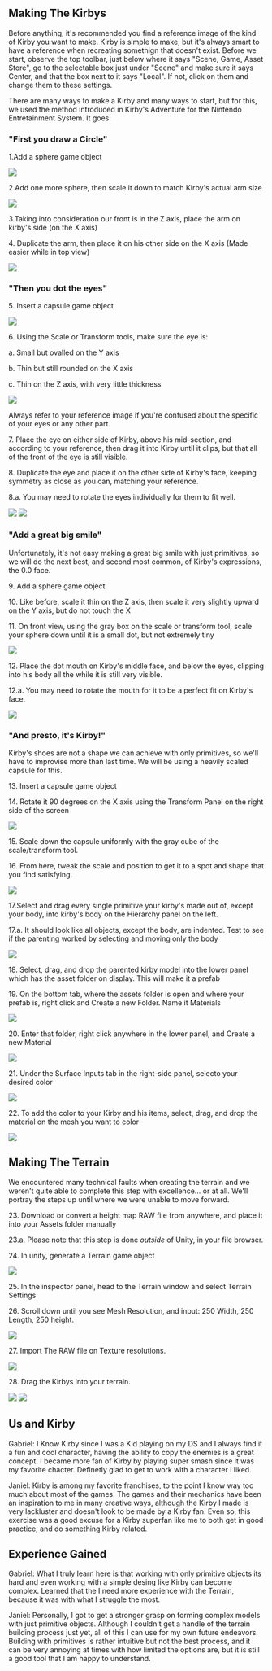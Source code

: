 <h2>Making The Kirbys</h2>
<p>Before anything, it's recommended you find a reference image of the kind of Kirby you want to make. Kirby is simple to make, but it's always smart to have a reference when recreating somethign that doesn't exist. Before we start, observe the top toolbar, just below where it says "Scene, Game, Asset Store", go to the selectable box just under "Scene" and make sure it says Center, and that the box next to it says "Local". If not, click on them and change them to these settings. 
</p><p>There are many ways to make a Kirby and many ways to start, but for this, we used the method introduced in Kirby's Adventure for the Nintendo Entretainment System. It goes:</p>

<h3>"First you draw a Circle"</h3>
<p>1.Add a sphere game object</p>
<img src="/Step 1 Create Sphere.png">
<p>2.Add one more sphere, then scale it down to match Kirby's actual arm size</p>
<img src="/Step 2 Kirby Arm.png">
<p>3.Taking into consideration our front is in the Z axis, place the arm on kirby's side (on the X axis)</p>
<p>4. Duplicate the arm, then place it on his other side on the X axis (Made easier while in top view)</p>
<img src="/Step 4 Duplicate Arm.png">

<h3>"Then you dot the eyes"</h3>
<p>5. Insert a capsule game object</p>
<img src="/Step 5 Create Capsule.png">
<p>6. Using the Scale or Transform tools, make sure the eye is:</p>
<p>a. Small but ovalled on the Y axis</p>
<p>b. Thin but still rounded on the X axis</p>
<p>c. Thin on the Z axis, with very little thickness</p>
<img src="/Step 6 Scale The Eye.png">
<p>Always refer to your reference image if you're confused about the specific of your eyes or any other part.</p>

<p>7. Place the eye on either side of Kirby, above his mid-section, and according to your reference, then drag it into Kirby until it clips, but that all of the front of the eye is still visible.</p>
<p>8. Duplicate the eye and place it on the other side of Kirby's face, keeping symmetry as close as you can, matching your reference.</p>
<p>8.a. You may need to rotate the eyes individually for them to fit well.</p>
<img src="/Step 8a Rotate The Eye.png">
<img src="/Step 8 Duplicate The Eye.png">

<h3>"Add a great big smile"</h3>
<p>Unfortunately, it's not easy making a great big smile with just primitives, so we will do the next best, and second most common, of Kirby's expressions, the 0.0 face.</p>
<p>9. Add a sphere game object</p>
<p>10. Like before, scale it thin on the Z axis, then scale it very slightly upward on the Y axis, but do not touch the X</p>
<p>11. On front view, using the gray box on the scale or transform tool, scale your sphere down until it is a small dot, but not extremely tiny</p>
<img src="/Step 9-11 Create and Scale the Mouth.png">
<p>12. Place the dot mouth on Kirby's middle face, and below the eyes, clipping into his body all the while it is still very visible.</p>
<p>12.a. You may need to rotate the mouth for it to be a perfect fit on Kirby's face.</p>
<img src="/Step 12 Rotate The Mouth.png">


<h3>"And presto, it's Kirby!"</h3>
<p>Kirby's shoes are not a shape we can achieve with only primitives, so we'll have to improvise more than last time. We will be using a heavily scaled capsule for this.</p>
<p>13. Insert a capsule game object</p>
<p>14. Rotate it 90 degrees on the X axis using the Transform Panel on the right side of the screen</p>
<img src="/Step 13-14 Create and Rotate the Capsule.png">
<p>15. Scale down the capsule uniformly with the gray cube of the scale/transform tool.</p>
<p>16. From here, tweak the scale and position to get it to a spot and shape that you find satisfying.</p>
<img src="/Step 15-16 Scale and duplicate.png">
<p>17.Select and drag every single primitive your kirby's made out of, except your body, into kirby's body on the Hierarchy panel on the left.</p>
<p>17.a. It should look like all objects, except the body, are indented. Test to see if the parenting worked by selecting and moving only the body</p>
<img src="/Step 17 Make The Hierarchy.png">
<p>18. Select, drag, and drop the parented kirby model into the lower panel which has the asset folder on display. This will make it a prefab</p>
<p>19. On the bottom tab, where the assets folder is open and where your prefab is, right click and Create a new Folder. Name it Materials</p>
<img src="/Step 18-19 Make it a Prefab and create Materials Folder.png">
<p>20. Enter that folder, right click anywhere in the lower panel, and Create a new Material</p>
<img src="/Step 20 Create a Material.png">
<p>21. Under the Surface Inputs tab in the right-side panel, selecto your desired color</p>
<img src="/Step 21 Create the Color.png">
<p>22. To add the color to your Kirby and his items, select, drag, and drop the material on the mesh you want to color</p>
<img src="/Step 22 Paint your Kirby.png">


<h2>Making The Terrain</h2>
<p>We encountered many technical faults when creating the terrain and we weren't quite able to complete this step with excellence... or at all. We'll portray the steps up until where we were unable to move forward.</p>
<p>23. Download or convert a height map RAW file from anywhere, and place it into your Assets folder manually</p>
<p>23.a. Please note that this step is done <em>outside</em> of Unity, in your file browser.</p>
<p>24. In unity, generate a Terrain game object</p>
<img src="/Step 24 Create the Terrain.png"> 
<p>25. In the inspector panel, head to the Terrain window and select Terrain Settings</p>
<p>26. Scroll down until you see Mesh Resolution, and input: 250 Width, 250 Length, 250 height.</p>
<img src="/Step25-27 Set The Terrain.png"> 
<p>27. Import The RAW file on Texture resolutions.</p>
<img src="/Step 27 Import The RAW file into your Terrain.png"> 
<p>28. Drag the Kirbys into your terrain.</p>
<img src="/Step 28a.png"> 
<img src="/step 28b.png"> 





<h2>Us and Kirby</h2>


<p>Gabriel: I Know Kirby since I was a Kid playing on my DS and I always find it a fun and cool character, having the ability to copy the enemies is a great concept. I became more fan of Kirby by playing super smash since it was my favorite chacter. Definetly glad to get to work with a character i liked.</p>

<p>Janiel: Kirby is among my favorite franchises, to the point I know way too much about most of the games. The games and their mechanics have been an inspiration to me in many creative ways, although the Kirby I made is very lackluster and doesn't look to be made by a Kirby fan. Even so, this exercise was a good excuse for a Kirby superfan like me to both get in good practice, and do something Kirby related.</p>


<h2>Experience Gained</h2>

<p>Gabriel: What I truly learn here is that working with only primitive objects its hard and even working with a simple desing like Kirby can become complex. Learned that the I need more experience with the Terrain, because it was with what I struggle the most.</p>

<p>Janiel: Personally, I got to get a stronger grasp on forming complex models with just primitive objects. Although I couldn't get a handle of the terrain building process just yet, all of this I can use for my own future endeavors. Building with primitives is rather intuitive but not the best process, and it can be very annoying at times with how limited the options are, but it is still a good tool that I am happy to understand. </p>




